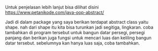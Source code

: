 Untuk penjelasan lebih lanjut bisa dilihat disini https://www.petanikode.com/java-oop-abstract/

Jadi di dalam package yang saya berikan terdapat abstract class yaitu shape. nah dari shape itu kita bisa turunkan jadi segitiga, lingkaran. coba tambahkan di program tersebut
untuk bangun datar persegi, persegi panjang dan berikan juga fungsi untuk mencari luas dan keliling bangun datar tersebut. sebelumnya kan hanya luas saja, coba tambahkan.
